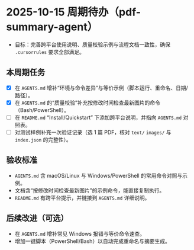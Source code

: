 # 2025-10-15 周期待办（pdf-summary-agent）

- 目标：完善跨平台使用说明、质量校验示例与流程文档一致性，确保 `.cursorrules` 要求全部满足。

## 本周期任务
- [x] 在 `AGENTS.md` 增补“环境与命令差异”与等价示例（脚本运行、重命名、日期/路径）。
- [x] 在 `AGENTS.md` 的“质量校验”补充按修改时间检查最新图片的命令（Bash/PowerShell）。
- [ ] 在 `README.md` “Install/Quickstart” 下添加跨平台说明，并指向 `AGENTS.md` 对照表。
- [ ] 对测试样例补充一次验证记录（选 1 篇 PDF，核对 `text/` `images/` 与 `index.json` 的完整性）。

## 验收标准
- `AGENTS.md` 含 macOS/Linux 与 Windows/PowerShell 的常用命令对照与示例。
- 文档含“按修改时间检查最新图片”的示例命令，能直接复制执行。
- `README.md` 有跨平台提示，并链接到 `AGENTS.md` 详细说明。

## 后续改进（可选）
- 在 `AGENTS.md` 增补常见 Windows 报错与等价命令速查。
- 增加一键脚本（PowerShell/Bash）以自动完成重命名与摘要生成。
